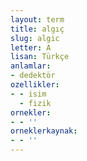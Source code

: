 ```yaml
---
layout: term
title: algıç
slug: algic
letter: A
lisan: Türkçe
anlamlar:
- dedektör
ozellikler:
- - isim
  - fizik
ornekler:
- - ''
orneklerkaynak:
- - ''
---
```

